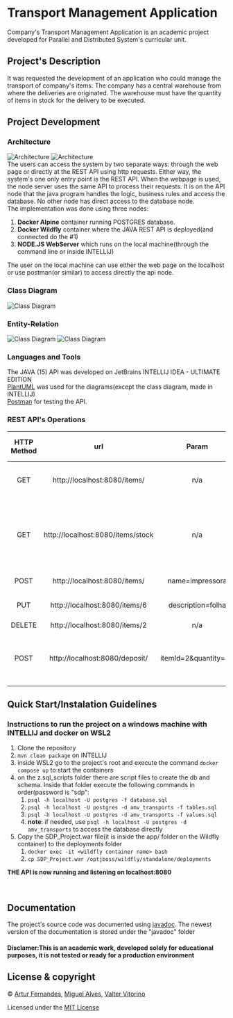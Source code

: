 # Transport Management Application
Company's Transport Management Application is an academic project developed for Parallel and Distributed System's 
curricular unit.


## Project's Description
It was requested the development of an application who could manage the transport of company's items. The company has a
central warehouse from where the deliveries are originated. The warehouse must have the quantity of items in stock
for the delivery to be executed.


## Project Development

### Architecture
![Architecture](./src/applicationArchitecture-light.png#gh-light-mode-only)
![Architecture](./src/applicationArchitecture-dark.png#gh-dark-mode-only)
<br>The users can access the system by two separate ways: through the web page or directly at the REST API using http requests.
Either way, the system's one only entry point is the REST API. When the webpage is used, the node server uses the same
API to process their requests. It is on the API node that the java program handles the logic, business rules and access 
the database. No other node has direct access to the database node.<br>
The implementation was done using three nodes:
1. **Docker Alpine** container running POSTGRES database.
2. **Docker Wildfly** container where the JAVA REST API is deployed(and connected do the #1)
3. **NODE.JS WebServer** which runs on the local machine(through the command line or inside INTELLIJ) 

The user on the local machine can use either the web page on the localhost or use postman(or similar) to access directly
the api node.


### Class Diagram
![Class Diagram](./src/SDPFinalProject_classDiagram.png)
### Entity-Relation
![Class Diagram](./src/ER_light.png#gh-light-mode-only)
![Class Diagram](./src/ER_dark.png#gh-dark-mode-only)




### Languages and Tools
The JAVA (15) API was developed on JetBrains INTELLIJ IDEA - ULTIMATE EDITION<br>
[PlantUML](https://plantuml.com) was used for the diagrams(except the class diagram, made in INTELLIJ)<br>
[Postman](https://www.postman.com) for testing the API.<br>
### REST API's Operations

| HTTP Method |                url                |        Param         |                            Op. Description                             |                 HTTP response code (OK)                 |    HTTP response code (NOK)     |   HTTP response code (NOK)    |
|:-----------:|:---------------------------------:|:--------------------:|:----------------------------------------------------------------------:|:-------------------------------------------------------:|:-------------------------------:|:-----------------------------:|
|     GET     |   http://localhost:8080/items/    |         n/a          |                returns a JSON of all items in database                 | [{"name":"rocha","description":"rocha","quantity":"15}] |    {"error":"no items found}    |              n/a              |
|     GET     | http://localhost:8080/items/stock |         n/a          | returns a JSON of all items whose quantity in stock >0 in the database | [{"name":"rocha","description":"rocha","quantity":"15}] |    {"error":"no items found}    |              n/a              |
|    POST     |   http://localhost:8080/items/    |   name=impressora    |                            Creates new item                            |       {"impressora";"item guardado com sucesso"}        |   {"nome":"valor já existe!"}   |              n/a              |
|     PUT     |   http://localhost:8080/items/6   |  description=folha   |                     Changes an item's description                      |            {"6":"item guardado com sucesso"}            |               n/a               |              n/a              |
|   DELETE    |   http://localhost:8080/items/2   |         n/a          |                                  n/a                                   |                           n/a                           |               n/a               |              n/a              |
|    POST     |  http://localhost:8080/deposit/   | itemId=2&quantity=25 |           Deposits some quantity in an already existent item           |       {"<Item name>":"item guardado com sucesso"}       | {"erro":"opção não disponível"} | {"nome":"item não existente"} |


## Quick Start/Instalation Guidelines
### Instructions to run the project on a windows machine with INTELLIJ and docker on WSL2

1. Clone the repository
2. `mvn clean package` on INTELLIJ
3. inside WSL2 go to the project's root and execute the command `docker compose up` to start the containers
4. on the z.sql_scripts folder there are script files to create the db and schema. Inside that folder execute the following commands in order(password is "sdp":
   1. `psql -h localhost -U postgres -f database.sql`
   2. `psql -h localhost -U postgres -d amv_transports -f tables.sql`
   3. `psql -h localhost -U postgres -d amv_transports -f values.sql`
   4. **note**: if needed, use `psql -h localhost -U postgres -d amv_transports` to access the database directly 
5. Copy the SDP_Project.war file(it is inside the app/ folder on the Wildfly container) to the deployments folder
   1. `docker exec -it <wildfly container name> bash`
   2. `cp SDP_Project.war /optjboss/wildfly/standalone/deployments`

**THE API is now running and listening on localhost:8080**

<br>


## Documentation
The project's source code was documented using [javadoc](https://docs.oracle.com/javase/7/docs/technotes/tools/windows/javadoc.html). The newest version of the documentation is stored under the "javadoc" folder 

#### Disclamer:This is an academic work, developed solely for educational purposes, it is not tested or ready for a production environment

## License & copyright
© [Artur Fernandes](https://github.com/Artur30002667), [Miguel Alves](https://github.com/mogilev), [Valter Vitorino](https://github.com/valtervitorino)

Licensed under the [MIT License](LICENSE)